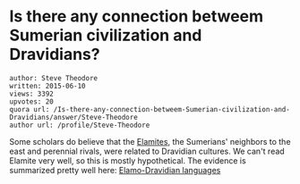 # Is there any connection betweem Sumerian civilization and Dravidians?

	author: Steve Theodore
	written: 2015-06-10
	views: 3392
	upvotes: 20
	quora url: /Is-there-any-connection-betweem-Sumerian-civilization-and-Dravidians/answer/Steve-Theodore
	author url: /profile/Steve-Theodore


Some scholars do believe that the [Elamites](http://en.wikipedia.org/wiki/Elamthe), the Sumerians' neighbors to the east and perennial rivals, were related to Dravidian cultures. We can't read Elamite very well, so this is mostly hypothetical. The evidence is summarized pretty well here: [Elamo-Dravidian languages](http://en.wikipedia.org/wiki/Elamo-Dravidian_languages)

